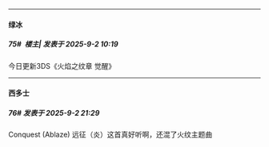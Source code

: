 ﻿
*****

####  绿冰  
##### 75#         楼主| 发表于 2025-9-2 10:19

今日更新3DS《火焰之纹章 觉醒》


*****

####  西多士  
##### 76#       发表于 2025-9-2 21:29

Conquest (Ablaze) 远征（炎）这首真好听啊，还混了火纹主题曲

